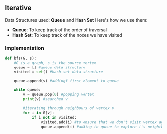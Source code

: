 ## Iterative 
Data Structures used: **Queue** and **Hash Set**
Here's how we use them: 
- **Queue**: To keep track of the order of traversal
- **Hash Set**: To keep track of the nodes we have visited 
### Implementation 
```python
def bfs(G, s):
	#G is a graph, s is the source vertex 
	queue = [] #queue data structure
	visited = set() #hash set data structure 

	queue.append(s) #addingf first element to queue

	while queue:
		v = queue.pop(0) #popping vertex 
		print(v) #searched v 

		#iterating through neighbours of vertex v 
		for i in G[v]:
			if i not in visited:
				visited.add(i) #to ensure that we don't visit vertex again 
				queue.append(i) #adding to queue to explore i's neightbors 
```
